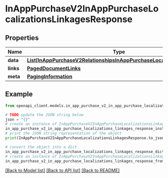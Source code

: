 # InAppPurchaseV2InAppPurchaseLocalizationsLinkagesResponse


## Properties

Name | Type | Description | Notes
------------ | ------------- | ------------- | -------------
**data** | [**List[InAppPurchaseV2RelationshipsInAppPurchaseLocalizationsDataInner]**](InAppPurchaseV2RelationshipsInAppPurchaseLocalizationsDataInner.md) |  | 
**links** | [**PagedDocumentLinks**](PagedDocumentLinks.md) |  | 
**meta** | [**PagingInformation**](PagingInformation.md) |  | [optional] 

## Example

```python
from openapi_client.models.in_app_purchase_v2_in_app_purchase_localizations_linkages_response import InAppPurchaseV2InAppPurchaseLocalizationsLinkagesResponse

# TODO update the JSON string below
json = "{}"
# create an instance of InAppPurchaseV2InAppPurchaseLocalizationsLinkagesResponse from a JSON string
in_app_purchase_v2_in_app_purchase_localizations_linkages_response_instance = InAppPurchaseV2InAppPurchaseLocalizationsLinkagesResponse.from_json(json)
# print the JSON string representation of the object
print(InAppPurchaseV2InAppPurchaseLocalizationsLinkagesResponse.to_json())

# convert the object into a dict
in_app_purchase_v2_in_app_purchase_localizations_linkages_response_dict = in_app_purchase_v2_in_app_purchase_localizations_linkages_response_instance.to_dict()
# create an instance of InAppPurchaseV2InAppPurchaseLocalizationsLinkagesResponse from a dict
in_app_purchase_v2_in_app_purchase_localizations_linkages_response_from_dict = InAppPurchaseV2InAppPurchaseLocalizationsLinkagesResponse.from_dict(in_app_purchase_v2_in_app_purchase_localizations_linkages_response_dict)
```
[[Back to Model list]](../README.md#documentation-for-models) [[Back to API list]](../README.md#documentation-for-api-endpoints) [[Back to README]](../README.md)


